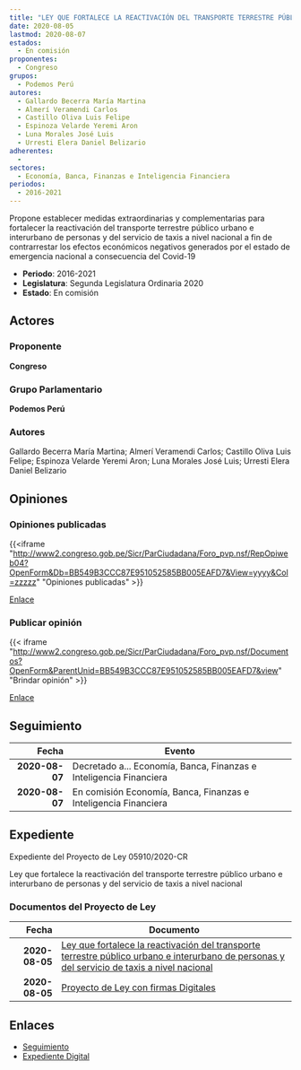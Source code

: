 ```yaml
---
title: "LEY QUE FORTALECE LA REACTIVACIÓN DEL TRANSPORTE TERRESTRE PÚBLICO URBANO E INTERURBANO DE PERSONAS Y DEL SERVICIO DE TAXIS A NIVEL NACIONAL"
date: 2020-08-05
lastmod: 2020-08-07
estados: 
  - En comisión
proponentes: 
  - Congreso
grupos: 
  - Podemos Perú
autores: 
  - Gallardo Becerra María Martina
  - Almerí Veramendi Carlos
  - Castillo Oliva Luis Felipe
  - Espinoza Velarde Yeremi Aron
  - Luna Morales José Luis
  - Urresti Elera Daniel Belizario
adherentes: 
  - 
sectores: 
  - Economía, Banca, Finanzas e Inteligencia Financiera
periodos: 
  - 2016-2021
---
```


Propone establecer medidas extraordinarias y complementarias para fortalecer la reactivación del transporte terrestre público urbano e interurbano de personas y del servicio de taxis a nivel nacional a fin de contrarrestar los efectos económicos negativos generados por el estado de emergencia nacional a consecuencia del Covid-19

- **Periodo**: 2016-2021
- **Legislatura**: Segunda Legislatura Ordinaria 2020
- **Estado**: En comisión

## Actores

### Proponente

**Congreso**

### Grupo Parlamentario

**Podemos Perú**

### Autores

Gallardo Becerra María Martina; Almerí Veramendi Carlos; Castillo Oliva Luis Felipe; Espinoza Velarde Yeremi Aron; Luna Morales José Luis; Urresti Elera Daniel Belizario


## Opiniones

### Opiniones publicadas

{{<iframe "http://www2.congreso.gob.pe/Sicr/ParCiudadana/Foro_pvp.nsf/RepOpiweb04?OpenForm&Db=BB549B3CCC87E951052585BB005EAFD7&View=yyyy&Col=zzzzz" "Opiniones publicadas" >}}

[Enlace](http://www2.congreso.gob.pe/Sicr/ParCiudadana/Foro_pvp.nsf/RepOpiweb04?OpenForm&Db=BB549B3CCC87E951052585BB005EAFD7&View=yyyy&Col=zzzzz)
### Publicar opinión

{{< iframe "http://www2.congreso.gob.pe/Sicr/ParCiudadana/Foro_pvp.nsf/Documentos?OpenForm&ParentUnid=BB549B3CCC87E951052585BB005EAFD7&view" "Brindar opinión" >}}

[Enlace](http://www2.congreso.gob.pe/Sicr/ParCiudadana/Foro_pvp.nsf/Documentos?OpenForm&ParentUnid=BB549B3CCC87E951052585BB005EAFD7&view)

## Seguimiento

| Fecha | Evento |
|------:|--------|
| **2020-08-07** | Decretado a... Economía, Banca, Finanzas e Inteligencia Financiera|
| **2020-08-07** | En comisión Economía, Banca, Finanzas e Inteligencia Financiera|


## Expediente

Expediente del Proyecto de Ley 05910/2020-CR

Ley que fortalece la reactivación del transporte terrestre público urbano e interurbano de personas y del servicio de taxis a nivel nacional


### Documentos del Proyecto de Ley

| Fecha | Documento |
|------:|--------|
| **2020-08-05** | [Ley que fortalece la reactivación del transporte terrestre público urbano e interurbano de personas y del servicio de taxis a nivel nacional](http://www.leyes.congreso.gob.pe/Documentos/2016_2021/Proyectos_de_Ley_y_de_Resoluciones_Legislativas/PL05910-20200805.pdf) |
| **2020-08-05** | [Proyecto de Ley con firmas Digitales](http://www.leyes.congreso.gob.pe/Documentos/2016_2021/Proyectos_de_Ley_y_de_Resoluciones_Legislativas/Proyectos_Firmas_digitales/PL05910.pdf) |

## Enlaces 

- [Seguimiento](http://www2.congreso.gob.pehttp://www2.congreso.gob.pe/Sicr/TraDocEstProc/CLProLey2016.nsf/f7fff46988ca05b1052578e100829cc7/e82053b7819128c9052585bb0079984d?OpenDocument)
- [Expediente Digital](http://www2.congreso.gob.pehttp://www2.congreso.gob.pe/Sicr/TraDocEstProc/CLProLey2016.nsf/f7fff46988ca05b1052578e100829cc7/e82053b7819128c9052585bb0079984d?OpenDocument&Click=05257FB7005EB655.eb71d0cf91d8294e05256cdf006b5706/$Body/0.1C6C)
